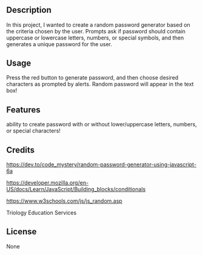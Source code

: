 # <password-generator>

## Description

In this project, I wanted to create a random password generator 
based on the criteria chosen by the user. Prompts ask if
password should contain uppercase or lowercase letters, numbers,
or special symbols, and then generates a unique password for the user.

## Usage

Press the red button to generate password, and then choose desired
characters as prompted by alerts. Random password will appear in
the text box!

## Features
ability to create password with or without lower/uppercase letters,
numbers, or special characters!

## Credits


  https://dev.to/code_mystery/random-password-generator-using-javascript-6a

  https://developer.mozilla.org/en-US/docs/Learn/JavaScript/Building_blocks/conditionals

  https://www.w3schools.com/js/js_random.asp

  Triology Education Services
  
## License
  
  None
